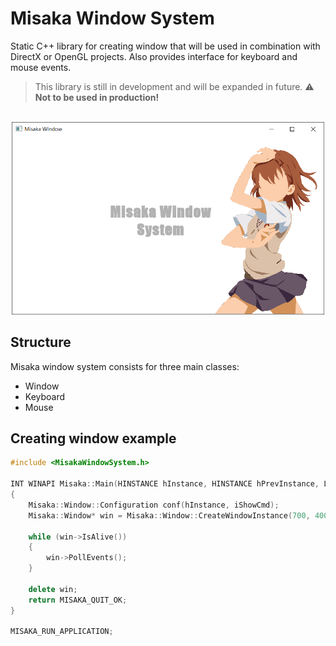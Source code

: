 # Misaka Window System
Static C++ library for creating window that will be used in combination with DirectX or OpenGL projects. Also provides interface for keyboard and mouse events.

> This library is still in development and will be expanded in future.
> :warning: **Not to be used in production!**
<p align="center">
    <br>
    <img src="img.PNG" width="500" >
</p>

## Structure
Misaka window system consists for three main classes:

* Window
* Keyboard
* Mouse


## Creating window example

```.cpp
#include <MisakaWindowSystem.h>

INT WINAPI Misaka::Main(HINSTANCE hInstance, HINSTANCE hPrevInstance, LPSTR lpCmdLine, INT iShowCmd)
{
    Misaka::Window::Configuration conf(hInstance, iShowCmd);
    Misaka::Window* win = Misaka::Window::CreateWindowInstance(700, 400, L"Misaka Window", conf);

    while (win->IsAlive())
    {
        win->PollEvents();
    }
    
    delete win;
    return MISAKA_QUIT_OK;
}

MISAKA_RUN_APPLICATION;
```
